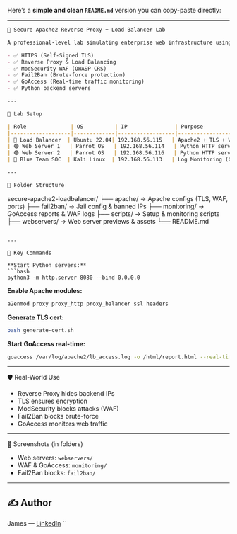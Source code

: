 Here’s a **simple and clean `README.md`** version you can copy-paste directly:

---

```markdown
🔐 Secure Apache2 Reverse Proxy + Load Balancer Lab

A professional-level lab simulating enterprise web infrastructure using Apache2 with:

- ✅ HTTPS (Self-Signed TLS)
- ✅ Reverse Proxy & Load Balancing
- ✅ ModSecurity WAF (OWASP CRS)
- ✅ Fail2Ban (Brute-force protection)
- ✅ GoAccess (Real-time traffic monitoring)
- ✅ Python backend servers

---

🧱 Lab Setup

| Role              | OS          | IP               | Purpose                                  |
|-------------------|-------------|------------------|------------------------------------------|
| 🔐 Load Balancer  | Ubuntu 22.04| 192.168.56.115   | Apache2 + TLS + WAF + Load Balancer      |
| 🟢 Web Server 1   | Parrot OS   | 192.168.56.114   | Python HTTP server (web content)         |
| 🟢 Web Server 2   | Parrot OS   | 192.168.56.116   | Python HTTP server (web content)         |
| 👮 Blue Team SOC  | Kali Linux  | 192.168.56.113   | Log Monitoring (GoAccess, Fail2Ban)      |

---

📁 Folder Structure

```

secure-apache2-loadbalancer/
├── apache/              → Apache configs (TLS, WAF, ports)
├── fail2ban/            → Jail config & banned IPs
├── monitoring/          → GoAccess reports & WAF logs
├── scripts/             → Setup & monitoring scripts
├── webservers/          → Web server previews & assets
└── README.md

````

---

🔧 Key Commands

**Start Python servers:**
```bash
python3 -m http.server 8080 --bind 0.0.0.0
````

**Enable Apache modules:**

```bash
a2enmod proxy proxy_http proxy_balancer ssl headers
```

**Generate TLS cert:**

```bash
bash generate-cert.sh
```

**Start GoAccess real-time:**

```bash
goaccess /var/log/apache2/lb_access.log -o /html/report.html --real-time-html
```

---
🛡️ Real-World Use

* Reverse Proxy hides backend IPs
* TLS ensures encryption
* ModSecurity blocks attacks (WAF)
* Fail2Ban blocks brute-force
* GoAccess monitors web traffic

---
📸 Screenshots (in folders)

* Web servers: `webservers/`
* WAF & GoAccess: `monitoring/`
* Fail2Ban blocks: `fail2ban/`

---

## ✍️ Author

James — [LinkedIn](https://linkedin.com/in/giribabuetteri)
``
